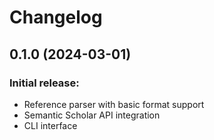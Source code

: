 # Changelog

## 0.1.0 (2024-03-01)

### Initial release:
- Reference parser with basic format support
- Semantic Scholar API integration
- CLI interface
